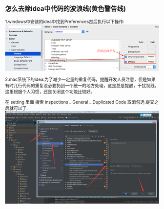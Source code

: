## 怎么去除idea中代码的波浪线(黄色警告线)
1.windows中安装的idea中找到Preferences然后执行以下操作: 
![](assets/markdown-img-paste-20200124163641728.png)

2.mac系统下的idea:为了减少一定量的重复代码，提醒开发人员注意，但是如果有时几行代码的重复没必要扔到一个统一的地方处理，这是总是提醒，干扰视线。这里根据个人习惯，还是关闭这个功能比较好。

在 setting 里面 搜索 inspections _ General _ Duplicated Code 取消勾选.提交之后就可以了.
![](assets/markdown-img-paste-20200124163711418.png)
